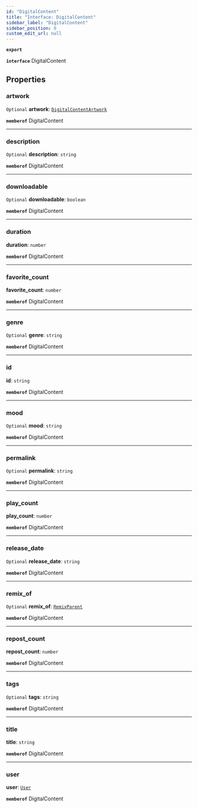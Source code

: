 ```yaml
---
id: "DigitalContent"
title: "Interface: DigitalContent"
sidebar_label: "DigitalContent"
sidebar_position: 0
custom_edit_url: null
---
```


**`export`**

**`interface`** DigitalContent

## Properties

### artwork

 `Optional` **artwork**: [`DigitalContentArtwork`](DigitalContentArtwork.md)

**`memberof`** DigitalContent

___

### description

 `Optional` **description**: `string`

**`memberof`** DigitalContent

___

### downloadable

 `Optional` **downloadable**: `boolean`

**`memberof`** DigitalContent

___

### duration

 **duration**: `number`

**`memberof`** DigitalContent

___

### favorite\_count

 **favorite\_count**: `number`

**`memberof`** DigitalContent

___

### genre

 `Optional` **genre**: `string`

**`memberof`** DigitalContent

___

### id

 **id**: `string`

**`memberof`** DigitalContent

___

### mood

 `Optional` **mood**: `string`

**`memberof`** DigitalContent

___

### permalink

 `Optional` **permalink**: `string`

**`memberof`** DigitalContent

___

### play\_count

 **play\_count**: `number`

**`memberof`** DigitalContent

___

### release\_date

 `Optional` **release\_date**: `string`

**`memberof`** DigitalContent

___

### remix\_of

 `Optional` **remix\_of**: [`RemixParent`](RemixParent.md)

**`memberof`** DigitalContent

___

### repost\_count

 **repost\_count**: `number`

**`memberof`** DigitalContent

___

### tags

 `Optional` **tags**: `string`

**`memberof`** DigitalContent

___

### title

 **title**: `string`

**`memberof`** DigitalContent

___

### user

 **user**: [`User`](User.md)

**`memberof`** DigitalContent
